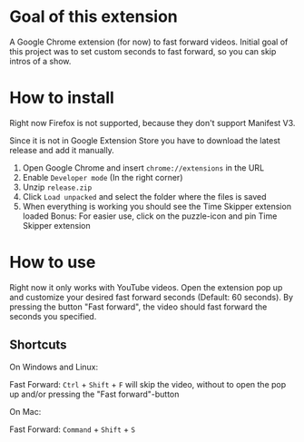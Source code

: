 # Goal of this extension
A Google Chrome extension (for now) to fast forward videos. Initial goal of this project was to set custom seconds to fast forward, so you can skip intros of a show. 

# How to install
Right now Firefox is not supported, because they don't support Manifest V3.

Since it is not in Google Extension Store you have to download the latest release and add it manually.
1. Open Google Chrome and insert ``chrome://extensions`` in the URL
3. Enable ``Developer mode`` (In the right corner)
4. Unzip `release.zip`
5. Click ``Load unpacked`` and select the folder where the files is saved
6. When everything is working you should see the Time Skipper extension loaded
Bonus: For easier use, click on the puzzle-icon and pin Time Skipper extension 

# How to use
Right now it only works with YouTube videos. 
Open the extension pop up and customize your desired fast forward seconds (Default: 60 seconds). 
By pressing the button "Fast forward", the video should fast forward the seconds you specified. 

## Shortcuts
On Windows and Linux:

Fast Forward: ``Ctrl`` + ``Shift`` + ``F`` will skip the video, without to open the pop up and/or pressing the "Fast forward"-button

On Mac:

Fast Forward: ``Command`` + ``Shift`` + ``S`` 
